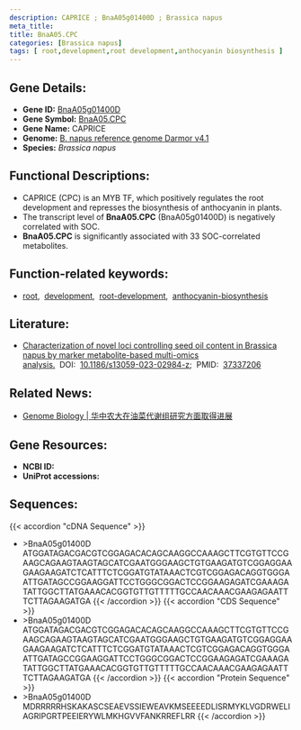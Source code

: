 ```yaml
---
description: CAPRICE ; BnaA05g01400D ; Brassica napus
meta_title:
title: BnaA05.CPC
categories: [Brassica napus]
tags: [ root,development,root development,anthocyanin biosynthesis ]
---
```


## Gene Details:
- **Gene ID:**	[BnaA05g01400D]()
- **Gene Symbol:** <u>BnaA05.CPC</u>
- **Gene Name:** CAPRICE
- **Genome:** [B. napus reference genome Darmor v4.1]()
- **Species:** *Brassica napus*

## Functional Descriptions:
   - CAPRICE (CPC) is an MYB TF, which positively regulates the root development and represses the biosynthesis of anthocyanin in plants.
   - The transcript level of **BnaA05.CPC** (BnaA05g01400D) is negatively correlated with SOC.
   - **BnaA05.CPC** is significantly associated with 33 SOC-correlated metabolites.

## Function-related keywords:
   - [root](/tags/root/),&nbsp;&nbsp;[development](/tags/development/),&nbsp;&nbsp;[root-development](/tags/root-development/),&nbsp;&nbsp;[anthocyanin-biosynthesis](/tags/anthocyanin-biosynthesis/)

## Literature:
   - [Characterization of novel loci controlling seed oil content in Brassica napus by marker metabolite-based multi-omics analysis.]( https://genomebiology.biomedcentral.com/articles/10.1186/s13059-023-02984-z#Sec20)&nbsp;&nbsp;DOI:&nbsp;&nbsp;[10.1186/s13059-023-02984-z](https://genomebiology.biomedcentral.com/articles/10.1186/s13059-023-02984-z#Sec20);&nbsp;&nbsp;PMID:&nbsp;&nbsp;[37337206](https://pubmed.ncbi.nlm.nih.gov/37337206/)

## Related News:
   - [Genome Biology | 华中农大在油菜代谢组研究方面取得进展](https://mp.weixin.qq.com/s?__biz=MzIyOTY2NDYyNQ==&mid=2247576302&idx=1&sn=fa9e71e7ea39284163e42c46834ca04e&chksm=e98dfda65bc7fd8b599d265e3c385cd59d1ecf7e92913115ee21981255990c931e8e176362d0&scene=27#wechat_redirect)

## Gene Resources:
- **NCBI ID:**  [](https://www.ncbi.nlm.nih.gov/gene/?term=)
- **UniProt accessions:** [](https://www.uniprot.org/uniprotkb//entry)



## Sequences:
{{< accordion "cDNA Sequence" >}}
- \>BnaA05g01400D<br>
ATGGATAGACGACGTCGGAGACACAGCAAGGCCAAAGCTTCGTGTTCCGAAGCAGAAGTAAGTAGCATCGAATGGGAAGCTGTGAAGATGTCGGAGGAAGAAGAAGATCTCATTTCTCGGATGTATAAACTCGTCGGAGACAGGTGGGAATTGATAGCCGGAAGGATTCCTGGGCGGACTCCGGAAGAGATCGAAAGATATTGGCTTATGAAACACGGTGTTGTTTTTGCCAACAAACGAAGAGAATTTCTTAGAAGATGA
{{< /accordion >}}
{{< accordion "CDS Sequence" >}}
- \>BnaA05g01400D<br>
ATGGATAGACGACGTCGGAGACACAGCAAGGCCAAAGCTTCGTGTTCCGAAGCAGAAGTAAGTAGCATCGAATGGGAAGCTGTGAAGATGTCGGAGGAAGAAGAAGATCTCATTTCTCGGATGTATAAACTCGTCGGAGACAGGTGGGAATTGATAGCCGGAAGGATTCCTGGGCGGACTCCGGAAGAGATCGAAAGATATTGGCTTATGAAACACGGTGTTGTTTTTGCCAACAAACGAAGAGAATTTCTTAGAAGATGA
{{< /accordion >}}
{{< accordion "Protein Sequence" >}}
- \>BnaA05g01400D<br>
MDRRRRRHSKAKASCSEAEVSSIEWEAVKMSEEEEDLISRMYKLVGDRWELIAGRIPGRTPEEIERYWLMKHGVVFANKRREFLRR
{{< /accordion >}}
